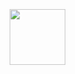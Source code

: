 <div id="header" align="center">
  <img src="https://cdna.artstation.com/p/assets/images/images/025/965/386/original/lennart-butz-idea5anim4.gif" width="100"/>
</div>





<!---
muhammadlinoex2005/muhammadlinoex2005 is a ✨ special ✨ repository because its `README.md` (this file) appears on your GitHub profile.
You can click the Preview link to take a look at your changes.
--->
